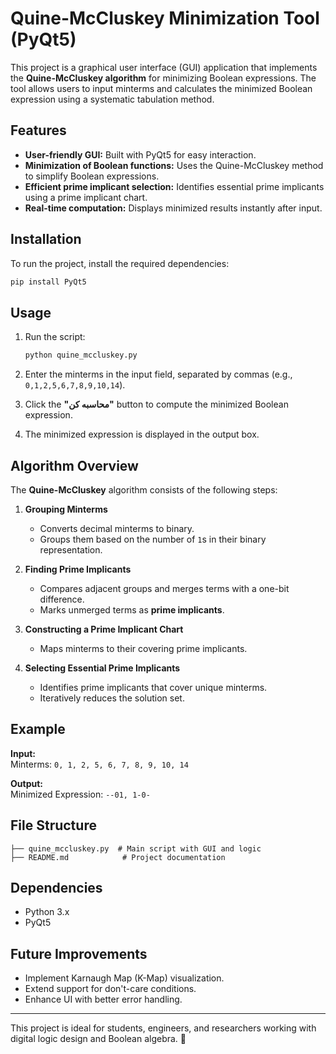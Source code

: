 # Quine-McCluskey Minimization Tool (PyQt5)

This project is a graphical user interface (GUI) application that implements the **Quine-McCluskey algorithm** for minimizing Boolean expressions. The tool allows users to input minterms and calculates the minimized Boolean expression using a systematic tabulation method.

## Features

- **User-friendly GUI:** Built with PyQt5 for easy interaction.
- **Minimization of Boolean functions:** Uses the Quine-McCluskey method to simplify Boolean expressions.
- **Efficient prime implicant selection:** Identifies essential prime implicants using a prime implicant chart.
- **Real-time computation:** Displays minimized results instantly after input.

## Installation

To run the project, install the required dependencies:

```bash
pip install PyQt5
```

## Usage

1. Run the script:

   ```bash
   python quine_mccluskey.py
   ```

2. Enter the minterms in the input field, separated by commas (e.g., `0,1,2,5,6,7,8,9,10,14`).
3. Click the **"محاسبه کن"** button to compute the minimized Boolean expression.
4. The minimized expression is displayed in the output box.

## Algorithm Overview

The **Quine-McCluskey** algorithm consists of the following steps:

1. **Grouping Minterms**  
   - Converts decimal minterms to binary.
   - Groups them based on the number of `1`s in their binary representation.

2. **Finding Prime Implicants**  
   - Compares adjacent groups and merges terms with a one-bit difference.
   - Marks unmerged terms as **prime implicants**.

3. **Constructing a Prime Implicant Chart**  
   - Maps minterms to their covering prime implicants.

4. **Selecting Essential Prime Implicants**  
   - Identifies prime implicants that cover unique minterms.
   - Iteratively reduces the solution set.

## Example

**Input:**  
Minterms: `0, 1, 2, 5, 6, 7, 8, 9, 10, 14`

**Output:**  
Minimized Expression: `--01, 1-0-`

## File Structure

```
├── quine_mccluskey.py  # Main script with GUI and logic
├── README.md            # Project documentation
```

## Dependencies

- Python 3.x
- PyQt5

## Future Improvements

- Implement Karnaugh Map (K-Map) visualization.
- Extend support for don't-care conditions.
- Enhance UI with better error handling.

---

This project is ideal for students, engineers, and researchers working with digital logic design and Boolean algebra. 🚀
